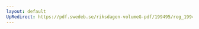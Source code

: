 ```yaml
---
layout: default
UpRedirect: https://pdf.swedeb.se/riksdagen-volumeG-pdf/199495/reg_199495/reg_199495_0159.pdf
---
```

